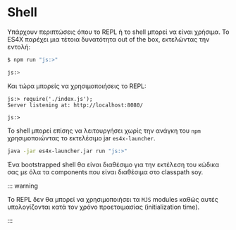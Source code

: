 # Shell

Υπάρχουν περιπτώσεις όπου το REPL ή το shell μπορεί να είναι χρήσιμα.
Το ES4X παρέχει μια τέτοια δυνατότητα out of the box, εκτελώντας την εντολή:

```bash
$ npm run "js:>"

js:>
```

Και τώρα μπορείς να χρησιμοποιήσεις το REPL:

```
js:> require('./index.js');
Server listening at: http://localhost:8080/

js:>
```

Το shell μπορεί επίσης να λειτουργήσει χωρίς την ανάγκη του `npm` χρησιμοποιώντας το εκτελέσιμο jar `es4x-launcher`.

```bash
java -jar es4x-launcher.jar run "js:>"
```

Ένα bootstrapped shell θα είναι διαθέσιμο για την εκτέλεση του κώδικα σας με όλα τα components που είναι διαθέσιμα στο classpath soy.

::: warning

Το REPL δεν θα μπορεί να χρησιμοποιήσει τα `MJS` modules καθώς αυτές υπολογίζονται κατά τον χρόνο προετοιμασίας (initialization time).

:::
